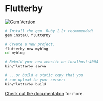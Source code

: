# Flutterby

[![Gem Version](https://badge.fury.io/rb/flutterby.svg)](https://badge.fury.io/rb/flutterby)


~~~ bash
# Install the gem. Ruby 2.2+ recommended!
gem install flutterby

# Create a new project.
flutterby new myblog
cd myblog

# Behold your new website on localhost:4004
bin/flutterby serve

# ...or build a static copy that you
# can upload to your server:
bin/flutterby build
~~~

[Check out the documentation](/docs) for more.
